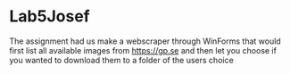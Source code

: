 # Lab5Josef

The assignment had us make a webscraper through WinForms that would first list all available images from https://gp.se and then let you choose
if you wanted to download them to a folder of the users choice
